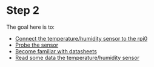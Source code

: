 # Step 2

The goal here is to:

- [Connect the temperature/humidity sensor to the rpi0](step_2/connection.md)
- [Probe the sensor](step_2/code.md#testing)
- [Become familiar with datasheets](step_2/datasheet.md)
- [Read some data the temperature/humidity sensor](step_2/code.md#reading-data)
